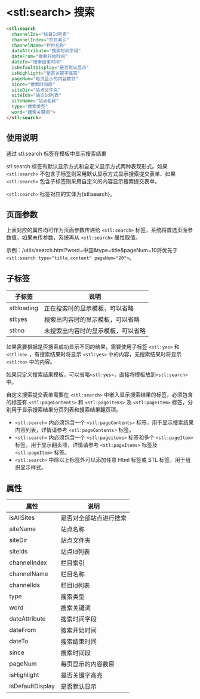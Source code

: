 ﻿# &lt;stl:search&gt; 搜索

```html
<stl:search
  channelIds="栏目Id列表"
  channelIndex="栏目索引"
  channelName="栏目名称"
  dateAttribute="搜索时间字段"
  dateFrom="搜索开始时间"
  dateTo="搜索结束时间"
  isDefaultDisplay="是否默认显示"
  isHighlight="是否关键字高亮"
  pageNum="每页显示的内容数目"
  since="搜索时间段"
  siteDir="站点文件夹"
  siteIds="站点Id列表"
  siteName="站点名称"
  type="搜索类型"
  word="搜索关键词">
</stl:search>
```

## 使用说明

通过 stl:search 标签在模板中显示搜索结果

stl:search 标签有默认显示方式和自定义显示方式两种表现形式。如果 `<stl:search>` 不包含子标签则采用默认显示方式显示搜索提交表单、如果 `<stl:search>` 包含子标签则采用自定义的内容显示搜索提交表单。

`<stl:search>` 标签对应的实体为{stl:search}。

## 页面参数

上表对应的属性均可作为页面参数传递给 `<stl:search>` 标签，系统将首选页面参数值，如果未传参数，系统再从 `<stl:search>` 属性取值。

示例：/utils/search.html?word=中国&type=title&pageNum=10将优先于 `<stl:search type="title,content" pageNum="20">`。

## 子标签

| 子标签      | 说明                               |
| ----------- | ---------------------------------- |
| stl:loading | 正在搜索时的显示模板，可以省略     |
| stl:yes     | 搜索出内容时的显示模板，可以省略   |
| stl:no      | 未搜索出内容时的显示模板，可以省略 |

如果需要根据是否搜索成功显示不同的结果，需要使用子标签 `<stl:yes>` 和 `<stl:no>` ，有搜索结果时将显示 `<stl:yes>` 中的内容，无搜索结果时将显示 `<stl:no>` 中的内容。

如果只定义搜索结果模板，可以省略`<stl:yes>`，直接将模板放到`<stl:search>` 中。

自定义搜索提交表单需要在 `<stl:search>` 中嵌入显示搜索结果的标签，必须包含的标签有 `<stl:pageContents>` 和 `<stl:pageitems>` 及 `<stl:pageItem>` 标签，分别用于显示搜索结果分页列表和搜索结果翻页项。

- `<stl:search>` 内必须包含一个 `<stl:pageContents>` 标签，用于显示搜索结果内容列表，详情请参考 `<stl:pageContents>` 标签。
- `<stl:search>` 内必须包含一个 `<stl:pageitems>` 标签和多个 `<stl:pageItem>` 标签，用于显示翻页项，详情请参考 `<stl:pageItems>` 标签及 `<stl:pageItem>` 标签。
- `<stl:search>` 中除以上标签外可以添加任意 Html 标签或 STL 标签，用于组织显示样式。

## 属性

| 属性             | 说明                   |
| ---------------- | ---------------------- |
| isAllSites       | 是否对全部站点进行搜索 |
| siteName         | 站点名称               |
| siteDir          | 站点文件夹             |
| siteIds          | 站点Id列表             |
| channelIndex     | 栏目索引               |
| channelName      | 栏目名称               |
| channelIds       | 栏目Id列表             |
| type             | 搜索类型               |
| word             | 搜索关键词             |
| dateAttribute    | 搜索时间字段           |
| dateFrom         | 搜索开始时间           |
| dateTo           | 搜索结束时间           |
| since            | 搜索时间段             |
| pageNum          | 每页显示的内容数目     |
| isHighlight      | 是否关键字高亮         |
| isDefaultDisplay | 是否默认显示           |